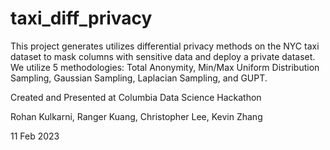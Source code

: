 # taxi_diff_privacy

This project generates utilizes differential privacy methods on the NYC taxi dataset to mask columns with sensitive data and deploy a private dataset.
We utilize 5 methodologies: Total Anonymity, Min/Max Uniform Distribution Sampling, Gaussian Sampling, Laplacian Sampling, and GUPT.

Created and Presented at Columbia Data Science Hackathon

Rohan Kulkarni, Ranger Kuang, Christopher Lee, Kevin Zhang

11 Feb 2023
